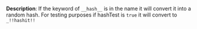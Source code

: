 __Description__: If the keyword of `__hash__` is in the name it will convert it into a random hash. For testing purposes if hashTest is `true` it will convert to `_!!hashit!!`